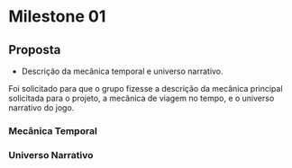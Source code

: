 # Milestone 01
## Proposta
- Descrição da mecânica temporal e universo narrativo. <br>

Foi solicitado para que o grupo fizesse a descrição da mecânica principal solicitada para o projeto, a mecânica de viagem no tempo, e o universo narrativo do jogo.

### Mecânica Temporal


### Universo Narrativo